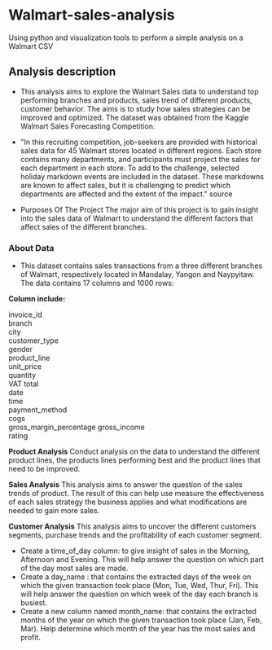 # Walmart-sales-analysis
Using python and visualization tools to perform a simple analysis on a Walmart CSV


## Analysis description
- This analysis aims to explore the Walmart Sales data to understand top performing branches and products, sales trend of different products, customer behavior. The aims is to study how sales strategies can be improved and optimized. The dataset was obtained from the Kaggle Walmart Sales Forecasting Competition.

- "In this recruiting competition, job-seekers are provided with historical sales data for 45 Walmart stores located in different regions. Each store contains many departments, and participants must project the sales for each department in each store. To add to the challenge, selected holiday markdown events are included in the dataset. These markdowns are known to affect sales, but it is challenging to predict which departments are affected and the extent of the impact." source

- Purposes Of The Project
The major aim of this project is to gain insight into the sales data of Walmart to understand the different factors that affect sales of the different branches.

### About Data
- This dataset contains sales transactions from a three different branches of Walmart, respectively located in Mandalay, Yangon and Naypyitaw. The data contains 17 columns and 1000 rows:

**Column include:**

invoice_id		
branch	
city	
customer_type	
gender	
product_line	
unit_price		
quantity	 
VAT	
total	
date	
time	
payment_method	
cogs	
gross_margin_percentage	
gross_income	
rating	


**Product Analysis**
Conduct analysis on the data to understand the different product lines, the products lines performing best and the product lines that need to be improved.

**Sales Analysis**
This analysis aims to answer the question of the sales trends of product. The result of this can help use measure the effectiveness of each sales strategy the business applies and what modifications are needed to gain more sales.

**Customer Analysis**
This analysis aims to uncover the different customers segments, purchase trends and the profitability of each customer segment.

- Create a time_of_day column: to give insight of sales in the Morning, Afternoon and Evening. This will help answer the question on which part of the day most sales are made.
- Create a day_name : that contains the extracted days of the week on which the given transaction took place (Mon, Tue, Wed, Thur, Fri). This will help answer the question on which week of the day each branch is busiest.
- Create a new column named month_name: that contains the extracted months of the year on which the given transaction took place (Jan, Feb, Mar). Help determine which month of the year has the most sales and profit.

